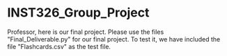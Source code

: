 # INST326_Group_Project
Professor, here is our final project. Please use the files "Final_Deliverable.py" for our final project. To test it, we have included the file "Flashcards.csv" as the test file.
